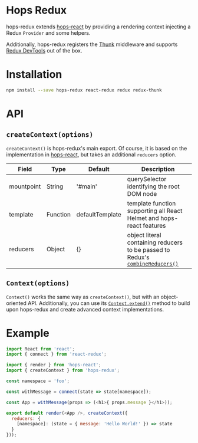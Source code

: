 # Hops Redux

hops-redux extends [hops-react](https://github.com/xing/hops/tree/master/packages/react) by providing a rendering context injecting a Redux `Provider` and some helpers.

Additionally, hops-redux registers the [Thunk](https://github.com/gaearon/redux-thunk) middleware and supports [Redux DevTools](https://github.com/zalmoxisus/redux-devtools-extension) out of the box.

# Installation
``` bash
npm install --save hops-redux react-redux redux redux-thunk
```

# API
## `createContext(options)`
`createContext()` is hops-redux's main export. Of course, it is based on the implementation in [hops-react](https://github.com/xing/hops/tree/update-readmes/packages/react#contextoptions), but takes an additional `reducers` option.

| Field | Type | Default | Description |
|-------|------|---------|-------------|
| mountpoint | String | '#main' | querySelector identifying the root DOM node |
| template | Function | defaultTemplate | template function supporting all React Helmet and hops-react features |
| reducers | Object | {} | object literal containing reducers to be passed to Redux's [`combineReducers()`](http://redux.js.org/docs/api/combineReducers.html) |

## `Context(options)`
`Context()` works the same way as `createContext()`, but with an object-oriented API. Additionally, you can use its [`Context.extend()`](https://github.com/xing/hops/tree/update-readmes/packages/react#contextoptions) method to build upon hops-redux and create advanced context implementations.

# Example

``` js
import React from 'react';
import { connect } from 'react-redux';

import { render } from 'hops-react';
import { createContext } from 'hops-redux';

const namespace = 'foo';

const withMessage = connect(state => state[namespace]);

const App = withMessage(props => (<h1>{ props.message }</h1>));

export default render(<App />, createContext({
  reducers: {
    [namespace]: (state = { message: 'Hello World!' }) => state
  }
}));
```
